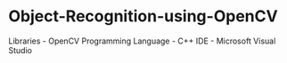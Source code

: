 # Object-Recognition-using-OpenCV
Libraries - OpenCV
Programming Language - C++ 
IDE - Microsoft Visual Studio
